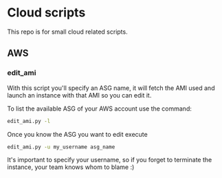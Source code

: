 # Cloud scripts

This repo is for small cloud related scripts.

## AWS

### edit_ami

With this script you'll specify an ASG name, it will fetch the AMI used and
launch an instance with that AMI so you can edit it.

To list the available ASG of your AWS account use the command:

```bash
edit_ami.py -l
```

Once you know the ASG you want to edit execute

```bash
edit_ami.py -u my_username asg_name
```

It's important to specify your username, so if you forget to terminate the
instance, your team knows whom to blame :)

